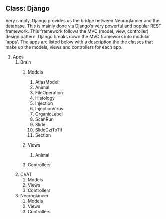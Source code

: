 ## Class: Django
  Very simply, Django provides us the bridge between Neuroglancer and the database. This is mainly done via Django's very powerful and popular
  REST framework. This framework follows the MVC (model, view, controller) design pattern. Django breaks down the MVC framework into modular 'apps'.
  The apps are listed below with a description the the classes that make up the models, views and controllers for each app.
1. Apps
    1. Brain
        1. Models
            1.  AtlasModel:
            1.  Animal
            1.  FileOperation
            1.  Histology
            1.  Injection
            1.  InjectionVirus
            1.  OrganicLabel
            1.  ScanRun
            1.  Slide
            1.  SlideCziToTif
            1.  Section

        1. Views
            1. Animal
        1. Controllers
    1. CVAT
        1. Models
        1. Views
        1. Controllers
    1. Neuroglancer
        1. Models
        1. Views
        1. Controllers
